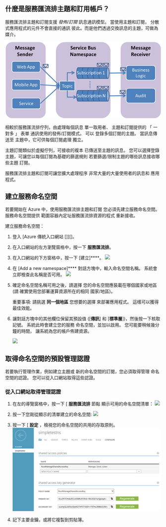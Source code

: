 ## 什麼是服務匯流排主題和訂用帳戶？

服務匯流排主題和訂閱支援 *發佈/訂閱*
訊息通訊模型。 當使用主題和訂閱，
分散式應用程式的元件不會直接的通訊
彼此。而是他們透過交換訊息的主題，可做為
媒介。

![主題概念](./media/service-bus-java-how-to-create-topic/sb-topics-01.png)

相較於服務匯流排佇列，由處理每個訊息
單一取用者、 主題和訂閱提供的 「 一對多 」 表單
通訊使用的發佈/訂閱模式。 可以
登錄多個訂閱的主題。 當訊息傳送至
主題中，它可供每個訂閱處理
獨立。

主題訂閱類似於虛擬佇列，可接收的複本
已傳送至主題的訊息。 您可以選擇登錄
主題，可讓您以每個訂閱為基礎的篩選規則
若要篩選/限制主題的哪些訊息接收哪些主題
訂閱。

服務匯流排主題和訂閱可讓您擴大處理程序
非常大量的大量使用者的訊息和
應用程式。

## 建立服務命名空間

若要開始在 Azure 中，使用服務匯流排主題和訂閱
您必須先建立服務命名空間。 服務命名空間提供
範圍容器內定址服務匯流排資源的程式
重新接收。

建立服務命名空間：

1.  登入 [Azure 傳統入口網站 []][]。

2.  在入口網站的左方瀏覽窗格中，按一下
    **服務匯流排**。

3.  在入口網站的下方窗格中，按一下 [建立]****。
    ![][0]

4.  在 [Add a new namespace]**** 對話方塊中，輸入命名空間名稱。
    系統會立即檢查此名稱是否可用。
    ![][2]

5.  確定命名空間名稱可用之後，請選擇
    您的命名空間應裝載在哪個國家或地區 (請
    確實使用您部署運算資源所在的相同
    國家/地區)。

    重要事項: 請挑選 **同一個地區** 您想要的選擇
    來部署應用程式。 這樣可以獲得最佳效能。

6.  讓對話方塊中的其他欄位保留其預設值 ([**傳訊**] 和 [**標準層**])，然後按一下核取記號。 系統此時會建立您的服務
    命名空間，並加以啟用。 您可能要稍候幾分鐘的時間，
    讓系統為您的帳戶佈建資源。

    ![][6]


## 取得命名空間的預設管理認證

若要執行管理作業，例如建立主題或
新的命名空間的訂閱，您必須取得管理
命名空間的認證。 您可以從入口網站取得這些認證。

### 從入口網站取得管理認證

1.  在左的導覽窗格中，按一下 [ **服務匯流排** 節點
    顯示可用的命名空間清單：
    ![][0]

2.  按一下您剛從顯示的清單建立的命名空間:
    ![][3]

3.  按一下 [ **設定** ，檢視您的命名空間的共用的存取原則。
    ![](./media/service-bus-java-how-to-create-topic/sb-queues-14.png)

4.  記下主要金鑰，或將它複製到剪貼簿。



[azure portal]: http://manage.windowsazure.com 
[0]: ./media/service-bus-java-how-to-create-topic/sb-queues-13.png 
[2]: ./media/service-bus-java-how-to-create-topic/sb-queues-04.png 
[3]: ./media/service-bus-java-how-to-create-topic/sb-queues-09.png 
[4]: ./media/service-bus-java-how-to-create-topic/sb-queues-06.png 
[6]: ./media/service-bus-java-how-to-create-topic/getting-started-multi-tier-27.png 
[34]: ./media/service-bus-java-how-to-create-topic/VSProperties.png 

